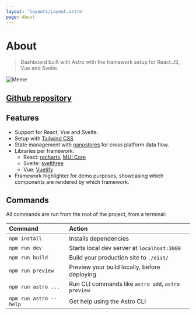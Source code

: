 ```yaml
---
layout: 'layouts/Layout.astro'
page: About
---
```


# About

> Dashboard built with Astro with the framework setup for React.JS, Vue and Svelte.

![Meme](https://user-images.githubusercontent.com/3399429/197223784-05878981-08b2-498c-a333-7dcd7d636807.jpeg)

## [Github repository](https://github.com/EmaSuriano/astro-multi-framework-dashboard)

## Features

- Support for React, Vue and Svelte.
- Setup with [Tailwind CSS](https://tailwindcss.com/)
- State management with [nanostores](https://github.com/nanostores/nanostores) for cross platform data flow.
- Libraries per framework:
  - React: [recharts](https://recharts.org/), [MUI Core](https://mui.com/core/)
  - Svelte: [svelthree](https://svelthree.dev/)
  - Vue: [Vuetify](https://vuetifyjs.com/en/)
- Framework highlighter for demo purposes, showcasing which components are rendered by which framework.

## Commands

All commands are run from the root of the project, from a terminal:

| Command                | Action                                             |
| :--------------------- | :------------------------------------------------- |
| `npm install`          | Installs dependencies                              |
| `npm run dev`          | Starts local dev server at `localhost:3000`        |
| `npm run build`        | Build your production site to `./dist/`            |
| `npm run preview`      | Preview your build locally, before deploying       |
| `npm run astro ...`    | Run CLI commands like `astro add`, `astro preview` |
| `npm run astro --help` | Get help using the Astro CLI                       |
